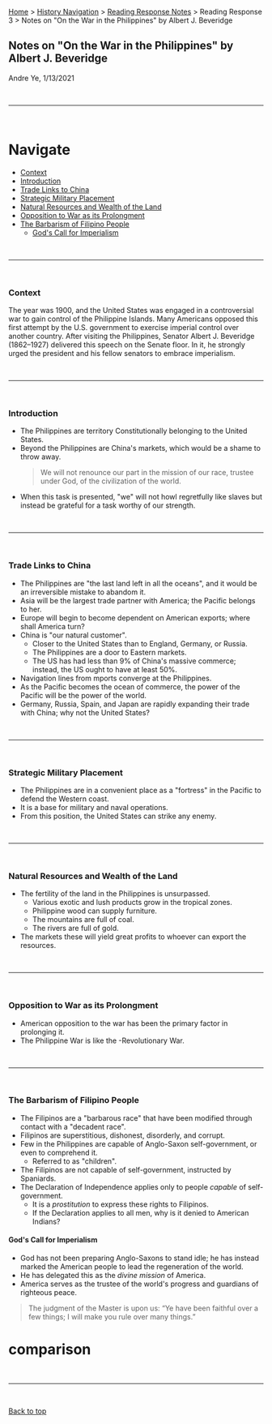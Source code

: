 [Home](https://andre-ye.github.io) > [History Navigation](https://andre-ye.github.io/history/history_navigation) > [Reading Response Notes](https://andre-ye.github.io/history/history_navigation#weekly-reading-responses) > Reading Response 3 > Notes on "On the War in the Philippines" by Albert J. Beveridge

## Notes on "On the War in the Philippines" by Albert J. Beveridge
Andre Ye, 1/13/2021

<br>

---

<br>

# Navigate
- [Context](#context)
- [Introduction](#introduction)
- [Trade Links to China](#trade-links-to-china)
- [Strategic Military Placement](#strategic-military-placement)
- [Natural Resources and Wealth of the Land](#natural-resources-and-wealth-of-the-land)
- [Opposition to War as its Prolongment](#opposition-to-war-as-its-prolongment)
- [The Barbarism of Filipino People](#the-barbarism-of-filipino-people)
    + [God's Call for Imperialism](#god-s-call-for-imperialism)
    
<br>

---

<br>

### Context
The year was 1900, and the United States was engaged in a controversial war to
gain control of the Philippine Islands. Many Americans opposed this first
attempt by the U.S. government to exercise imperial control over another
country. After visiting the Philippines, Senator Albert J. Beveridge (1862–1927)
delivered this speech on the Senate floor. In it, he strongly urged the president
and his fellow senators to embrace imperialism.

<br>

---

<br>

### Introduction
- The Philippines are territory Constitutionally belonging to the United States.
- Beyond the Philippines are China's markets, which would be a shame to throw away.
	> We will not renounce our part in the
mission of our race, trustee under God, of the civilization of the world.
- When this task is presented, "we" will not howl regretfully like slaves but instead be grateful for a task worthy of our strength.

<br>

---

<br>

### Trade Links to China
- The Philippines are "the last land left in all the oceans", and it would be an irreversible mistake to abandom it.
- Asia will be the largest trade partner with America; the Pacific belongs to her.
- Europe will begin to become dependent on American exports; where shall America turn?
- China is "our natural customer".
	- Closer to the United States than to England, Germany, or Russia.
	- The Philippines are a door to Eastern markets.
	- The US has had less than 9% of China's massive commerce; instead, the US ought to have at least 50%.
- Navigation lines from mports converge at the Philippines.
- As the Pacific becomes the ocean of commerce, the power of the Pacific will be the power of the world.
- Germany, Russia, Spain, and Japan are rapidly expanding their trade with China; why not the United States?

<br>

---

<br>

### Strategic Military Placement
- The Philippines are in a convenient place as a "fortress" in the Pacific to defend the Western coast.
- It is a base for military and naval operations.
- From this position, the United States can strike any enemy.

<br>

---

<br>

### Natural Resources and Wealth of the Land
- The fertility of the land in the Philippines is unsurpassed.
	- Various exotic and lush products grow in the tropical zones.
	- Philippine wood can supply furniture.
	- The  mountains are full of coal.
 	- The rivers are full of gold.
- The markets these will yield great profits to whoever can export the resources.

<br>

---

<br>

### Opposition to War as its Prolongment
- American opposition to the war has been the primary factor in prolonging it.
- The Philippine War is like the -Revolutionary War.

<br>

---

<br>

### The Barbarism of Filipino People
- The Filipinos are a "barbarous race" that have been modified through contact with a "decadent race".
- Filipinos are superstitious, dishonest, disorderly, and corrupt.
- Few in the Philippines are capable of Anglo-Saxon self-government, or even to comprehend it.
	- Referred to as "children".
- The Filipinos are not capable of self-government, instructed by Spaniards.
- The Declaration of Independence applies only to people *capable* of self-government.
	- It is a *prostitution* to express these rights to Filipinos.
	- If the Declaration applies to all men, why is it denied to American Indians?

#### God's Call for Imperialism
- God has not been preparing Anglo-Saxons to stand idle; he has instead marked the American people to lead the regeneration of the world.
- He has delegated this as the *divine mission* of America.
- America serves as the trustee of the world's progress and guardians of righteous peace.
> The judgment of the Master is upon us: “Ye have been faithful over a few things; I will make you rule over many things.”

# comparison

<br>

---

<br>

[Back to top](#)
